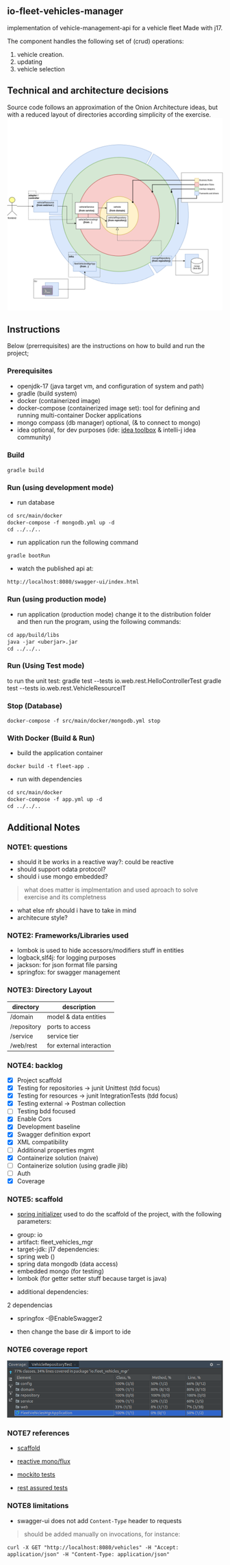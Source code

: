 io-fleet-vehicles-manager
--------------------------------
implementation of vehicle-management-api for a vehicle fleet
Made with j17.

The component handles the following set of (crud) operations:

1. vehicle creation.
2. updating
3. vehicle selection

## Technical and architecture decisions
Source code follows an approximation of the Onion Architecture ideas, 
but with a reduced layout of directories according simplicity of the exercise.
![hld-app-drawio](./docs/01_HLD_App.drawio.png)

## Instructions
Below (prerrequisites) are the instructions on how to build and run the project;

### Prerequisites

* openjdk-17 (java target vm, and configuration of system and path)
* gradle (build system)
* docker (containerized image)
* docker-compose (containerized image set): tool for defining and running multi-container Docker applications
* mongo compass (db manager) optional, (& to connect to mongo)
* idea optional, for dev purposes (ide: [idea toolbox](https://www.jetbrains.com/toolbox-app/)
  & intelli-j idea community)

### Build

`gradle build`

### Run (using development mode)
* run database
```
cd src/main/docker
docker-compose -f mongodb.yml up -d
cd ../../..
```
* run application
run the following command
```
gradle bootRun
```
* watch the published api at:
```
http://localhost:8080/swagger-ui/index.html
```


### Run (using production mode)
* run application (production mode)
  change it to the distribution folder
  and then run the program, using the following commands:
```
cd app/build/libs
java -jar <uberjar>.jar
cd ../../..
```

### Run (Using Test mode)

to run the unit test:
gradle test --tests io.web.rest.HelloControllerTest
gradle test --tests io.web.rest.VehicleResourceIT


### Stop (Database)
```
docker-compose -f src/main/docker/mongodb.yml stop
```

### With Docker (Build & Run)
* build the application container
```
docker build -t fleet-app .
```
* run with dependencies
```
cd src/main/docker
docker-compose -f app.yml up -d
cd ../../..
```

## Additional Notes

### **NOTE1**: questions

* should it be works in a reactive way?: could be reactive
* should support odata protocol?
* should i use mongo embedded? 
> what does matter is implmentation and used aproach to solve exercise and its completness
* what else nfr should i have to take in mind
* architecure style?


### **NOTE2**: Frameworks/Libraries used
- lombok is used to hide accessors/modifiers stuff in entities
- logback,slf4j: for logging purposes
- jackson: for json format file parsing
- springfox: for swagger management

### **NOTE3**: Directory Layout

| directory   | description
|-------------|------------------------------|
| /domain     | model & data entities        |
| /repository | ports to access              |
| /service    | service tier                 |
| /web/rest   | for external interaction     |


### **NOTE4**: backlog

- [x] Project scaffold
- [x] Testing for repositories -> junit Unittest (tdd focus)
- [x] Testing for resources -> junit IntegrationTests (tdd focus)
- [x] Testing external -> Postman collection
- [ ] Testing bdd focused
- [x] Enable Cors
- [x] Development baseline
- [x] Swagger definition export
- [x] XML compatibility
- [ ] Additional properties mgmt
- [x] Containerize solution (naive)
- [ ] Containerize solution (using gradle jlib)
- [ ] Auth
- [x] Coverage

### **NOTE5**: scaffold

* [spring initializer](https://start.spring.io/) used to do the scaffold of the project, with the following 
parameters:
- group: io
- artifact: fleet_vehicles_mgr
- target-jdk: j17
dependencies: 
- spring web ()
- spring data mongodb (data access)
- embedded mongo (for testing)
- lombok (for getter setter stuff because target is java)

* additional dependencies:

2 dependencias
- springfox
-@EnableSwagger2

* then change the base dir & import to ide


### **NOTE6** coverage report
![idea-coverage-report](./docs/idea_jacoco_coverage_report.png)

### **NOTE7** references
* [scaffold](https://www.youtube.com/watch?v=OtBukxJy4kg)

* [reactive mono/flux](https://www.youtube.com/watch?v=3J_X1srMk3s)
* [mockito tests](https://www.youtube.com/watch?v=N8fQC89IhZA)
* [rest assured tests](https://www.youtube.com/watch?v=zEkI8xi3Mjs)

### **NOTE8** limitations
* swagger-ui does not add `Content-Type` header to requests
 > should be added manually on invocations, for instance:
```
curl -X GET "http://localhost:8080/vehicles" -H "Accept: application/json" -H "Content-Type: application/json"
```